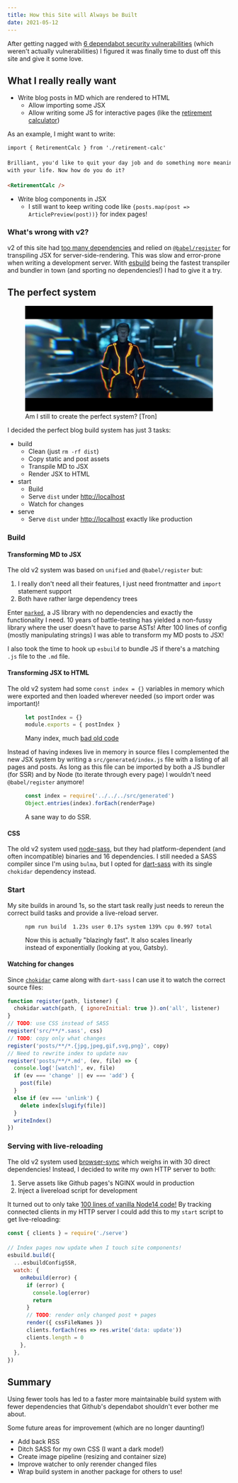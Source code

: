 ```yaml
---
title: How this Site will Always be Built
date: 2021-05-12
---
```


After getting nagged with [6 dependabot security vulnerabilities](https://github.com/thesmartwon/thesmartwon.com/pulls?q=is%3Apr+author%3Aapp%2Fdependabot) (which weren't actually vulnerabilities) I figured it was finally time to dust off this site and give it some love. 

## What I really really want
- Write blog posts in MD which are rendered to HTML
  - Allow importing some JSX
  - Allow writing some JS for interactive pages (like the [retirement calculator](/posts/money/early-retirement))

As an example, I might want to write:
```md
import { RetirementCalc } from './retirement-calc'

Brilliant, you'd like to quit your day job and do something more meaningful
with your life. Now how do you do it?

<RetirementCalc />
```

- Write blog components in JSX
  - I still want to keep writing code like `{posts.map(post => ArticlePreview(post))}` for index pages!

### What's wrong with v2?
v2 of this site had [too many dependencies](https://github.com/thesmartwon/thesmartwon.com/blob/9b3ec7e047366a79a12a1d94776d967677e2ada3/package.json) and relied on [`@babel/register`](https://babeljs.io/docs/en/babel-register) for transpiling JSX for server-side-rendering. This was slow and error-prone when writing a development server. With [esbuild](https://esbuild.github.io/) being the fastest transpiler and bundler in town (and sporting no dependencies!) I had to give it a try.

## The perfect system
<figure>
  <img src="perfect-system.jpg" alt="Clu asking to create perfect system" />
  <figcaption>Am I still to create the perfect system? [Tron]</figcaption>
</figure>

I decided the perfect blog build system has just 3 tasks:
- build
  - Clean (just `rm -rf dist`)
  - Copy static and post assets
  - Transpile MD to JSX
  - Render JSX to HTML
- start
  - Build
  - Serve `dist` under <http://localhost>
  - Watch for changes
- serve
  - Serve `dist` under <http://localhost> exactly like production

### Build
#### Transforming MD to JSX
The old v2 system was based on `unified` and `@babel/register` but:
  1. I really don't need all their features, I just need frontmatter and `import` statement support
  2. Both have rather large dependency trees

Enter [`marked`](https://marked.js.org/), a JS library with no dependencies and exactly the functionality I need. 10 years of battle-testing has yielded a non-fussy library where the user doesn't have to parse ASTs! After 100 lines of config (mostly manipulating strings) I was able to transform my MD posts to JSX!

I also took the time to hook up `esbuild` to bundle JS if there's a matching `.js` file to the `.md` file.

#### Transforming JSX to HTML
The old v2 system had some `const index = {}` variables in memory which were exported and then loaded wherever needed (so import order was important)!
<figure>

```js
let postIndex = {}
module.exports = { postIndex }
```

  <figcaption>Many index, much <a href="https://github.com/thesmartwon/thesmartwon.com/blob/9b3ec7e047366a79a12a1d94776d967677e2ada3/scripts/gulp/posts.js">bad old code</a></figcaption>
</figure>

Instead of having indexes live in memory in source files I complemented the new JSX system by writing a `src/generated/index.js` file with a listing of all pages and posts. As long as this file can be imported by both a JS bundler (for SSR) and by Node (to iterate through every page) I wouldn't need `@babel/register` anymore!

<figure>

```js
const index = require('../../../src/generated')
Object.entries(index).forEach(renderPage)
```

  <figcaption>A sane way to do SSR.</figcaption>
</figure>

#### CSS
The old v2 system used [node-sass](https://www.npmjs.com/package/node-sass), but they had platform-dependent (and often incompatible) binaries and 16 dependencies. I still needed a SASS compiler since I'm using `bulma`, but I opted for [dart-sass](https://www.npmjs.com/package/sass) with its single `chokidar` dependency instead.

### Start
My site builds in around 1s, so the start task really just needs to rereun the correct build tasks and provide a live-reload server.

<figure>

```sh
npm run build  1.23s user 0.17s system 139% cpu 0.997 total
```

  <figcaption>Now this is actually "blazingly fast". It also scales linearly instead of exponentially (looking at you, Gatsby).</figcaption>
</figure>

#### Watching for changes
Since [`chokidar`](https://www.npmjs.com/package/chokidar) came along with `dart-sass` I can use it to watch the correct source files:

```js
function register(path, listener) {
  chokidar.watch(path, { ignoreInitial: true }).on('all', listener)
}
// TODO: use CSS instead of SASS
register('src/**/*.sass', css)
// TODO: copy only what changes
register('posts/**/*.{jpg,jpeg,gif,svg,png}', copy)
// Need to rewrite index to update nav
register('posts/**/*.md', (ev, file) => {
  console.log('[watch]', ev, file)
  if (ev === 'change' || ev === 'add') {
    post(file)
  }
  else if (ev === 'unlink') {
    delete index[slugify(file)]
  }
  writeIndex()
})
```

### Serving with live-reloading
The old v2 system used [browser-sync](https://www.npmjs.com/package/browser-sync) which weighs in with 30 direct dependencies! Instead, I decided to write my own HTTP server to both:
1. Serve assets like Github pages's NGINX would in production
2. Inject a livereload script for development

It turned out to only take [100 lines of vanilla Node14 code!](https://github.com/thesmartwon/thesmartwon.com/blob/master/scripts/serve.js) By tracking connected clients in my HTTP server I could add this to my `start` script to get live-reloading:

```js
const { clients } = require('./serve')

// Index pages now update when I touch site components!
esbuild.build({
  ...esbuildConfigSSR,
  watch: {
    onRebuild(error) {
      if (error) {
        console.log(error)
        return
      }
      // TODO: render only changed post + pages
      render({ cssFileNames })
      clients.forEach(res => res.write('data: update'))
      clients.length = 0
    },
  },
})
```

## Summary
Using fewer tools has led to a faster more maintainable build system with fewer dependencies that Github's dependabot shouldn't ever bother me about.

Some future areas for improvement (which are no longer daunting!)
- Add back RSS
- Ditch SASS for my own CSS (I want a dark mode!)
- Create image pipeline (resizing and container size)
- Improve watcher to only rerender changed files
- Wrap build system in another package for others to use!

